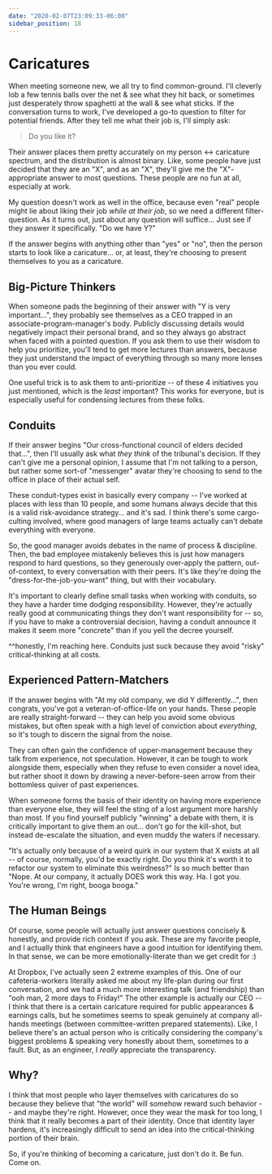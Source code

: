 ```yaml
---
date: "2020-02-07T23:09:33-06:00"
sidebar_position: 18
---
```


# Caricatures

When meeting someone new, we all try to find common-ground. I'll cleverly lob a few tennis balls over the net & see what they
hit back, or sometimes just desperately throw spaghetti at the wall & see what sticks. If the conversation turns to work,
I've developed a go-to question to filter for potential friends. After they tell me what their job is, I'll simply ask:

> Do you like it?

Their answer places them pretty accurately on my person <-> caricature spectrum, and the distribution is almost binary. Like, some people
have just decided that they are an "X", and as an "X", they'll give me the "X"-appropriate answer to most questions.
These people are no fun at all, especially at work.

My question doesn't work as well in the office, because even "real" people might lie about liking their job _while at their job_,
so we need a different filter-question. As it turns out, just about any question will suffice... Just see if they answer it specifically. "Do we have Y?"

If the answer begins with anything other than "yes" or "no", then the person starts to look like a caricature... or, at least,
they're choosing to present themselves to you as a caricature.

## Big-Picture Thinkers

When someone pads the beginning of their answer with "Y is very important...", they probably see themselves as a CEO trapped
in an associate-program-manager's body. Publicly discussing details would negatively impact their personal brand, and so they
always go abstract when faced with a pointed question. If you ask them to use their wisdom to help you prioritize, you'll
tend to get more lectures than answers, because they just understand the impact of everything through so many more lenses
than you ever could.

One useful trick is to ask them to anti-prioritize -- of these 4 initiatives you just mentioned, which is the _least_ important?
This works for everyone, but is especially useful for condensing lectures from these folks.

## Conduits

If their answer begins "Our cross-functional council of elders decided that...", then I'll usually ask what _they think_
of the tribunal's decision. If they can't give me a personal opinion, I assume that I'm not talking to a person, but rather some sort-of
"messenger" avatar they're choosing to send to the office in place of their actual self.

These conduit-types exist in basically every company -- I've worked at places with less than 10 people, and some humans
always decide that this is a valid risk-avoidance strategy... and it's sad. I think there's some cargo-culting involved,
where good managers of large teams actually can't debate everything with everyone.

So, the good manager avoids debates in the name of process & discipline. Then, the bad employee mistakenly believes this
is just how managers respond to hard questions, so they generously over-apply the pattern, out-of-context, to every conversation with their peers.
It's like they're doing the "dress-for-the-job-you-want" thing, but with their vocabulary.

It's important to clearly define small tasks when working with conduits, so they have a harder time dodging responsibility.
However, they're actually really good at communicating things they don't want responsibility for -- so, if you have to make
a controversial decision, having a conduit announce it makes it seem more "concrete" than if you yell the decree yourself.

^^honestly, I'm reaching here. Conduits just suck because they avoid "risky" critical-thinking at all costs.

## Experienced Pattern-Matchers

If the answer begins with "At my old company, we did Y differently...", then congrats, you've got a veteran-of-office-life
on your hands. These people are really straight-forward -- they can help you avoid some obvious mistakes, but often speak
with a high level of conviction about _everything_, so it's tough to discern the signal from the noise.

They can often gain the confidence of upper-management because they talk from experience, not speculation. However, it
can be tough to work alongside them, especially when they refuse to even consider a novel idea, but rather shoot it down
by drawing a never-before-seen arrow from their bottomless quiver of past experiences.

When someone forms the basis of their identity on having more experience than everyone else, they will feel the sting
of a lost argument more harshly than most. If you find yourself publicly "winning" a debate with them, it is critically
important to give them an out... don't go for the kill-shot, but instead de-escalate the situation, and even muddy the
waters if necessary.

"It's actually only because of a weird quirk in our system that X exists at all -- of course, normally,
you'd be exactly right. Do you think it's worth it to refactor our system to eliminate this weirdness?" Is so much better than
"Nope. At our company, it actually DOES work this way. Ha. I got you. You're wrong, I'm right, booga booga."

## The Human Beings

Of course, some people will actually just answer questions concisely & honestly, and provide rich context if you ask. These
are my favorite people, and I actually think that engineers have a good intuition for identifying them.
In that sense, we can be more emotionally-literate than we get credit for :)

At Dropbox, I've actually seen 2 extreme examples of this. One of our cafeteria-workers literally asked me about my life-plan
during our first conversation, and we had a much more interesting talk (and friendship) than "ooh man, 2 more days to Friday!"
The other example is actually our CEO -- I think that there is a certain caricature required for public appearances & earnings
calls, but he sometimes seems to speak genuinely at company all-hands meetings (between committee-written prepared statements).
Like, I believe there's an actual person who is critically considering the company's biggest problems & speaking very honestly about
them, sometimes to a fault. But, as an engineer, I _really_ appreciate the transparency.

## Why?

I think that most people who layer themselves with caricatures do so because they believe that "the world" will
somehow reward such behavior -- and maybe they're right. However, once they wear the mask for too long, I think that it really
becomes a part of their identity. Once that identity layer hardens, it's increasingly difficult to send an idea into the
critical-thinking portion of their brain.

So, if you're thinking of becoming a caricature, just don't do it. Be fun. Come on.
